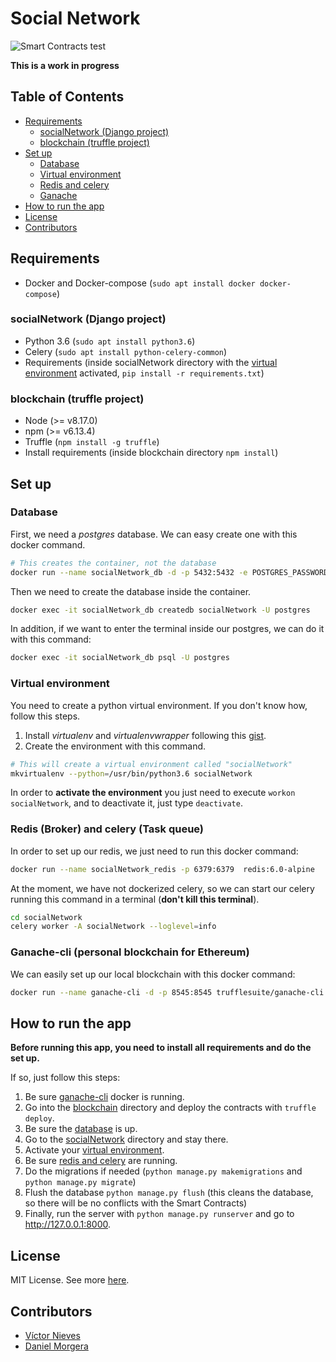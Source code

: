 # Social Network
![Smart Contracts test](https://github.com/VictorNS69/blockchainProject/workflows/Smart%20Contracts%20tests/badge.svg)

**This is a work in progress**

## Table of Contents
- [Requirements](#requirements)
  - [socialNetwork (Django project)](#socialnetwork-django-project)
  - [blockchain (truffle project)](#blockchain-truffle-project)
- [Set up](#set-up)
  - [Database](#database)
  - [Virtual environment](#virtual-environment)
  - [Redis and celery](#redis-broker-and-celery-task-queue)
  - [Ganache](#ganache-cli-personal-blockchain-for-ethereum)
- [How to run the app](#how-to-run-the-app)
- [License](#license)
- [Contributors](#contributors)

## Requirements
- Docker and Docker-compose (`sudo apt install docker docker-compose`)
### socialNetwork (Django project)
- Python 3.6 (`sudo apt install python3.6`)
- Celery (`sudo apt install python-celery-common`)
- Requirements (inside socialNetwork directory with the [virtual environment](#virtual-environment) activated,
`pip install -r requirements.txt`)
### blockchain (truffle project)
- Node (>= v8.17.0)
- npm (>= v6.13.4)
- Truffle (`npm install -g truffle`)
- Install requirements (inside blockchain directory `npm install`)

## Set up
### Database
First, we need a _postgres_ database. We can easy create one with this docker command.
```bash
# This creates the container, not the database
docker run --name socialNetwork_db -d -p 5432:5432 -e POSTGRES_PASSWORD="socialNetwork" postgres:9.6.17-alpine
```
Then we need to create the database inside the container.
```bash
docker exec -it socialNetwork_db createdb socialNetwork -U postgres
```
In addition, if we want to enter the terminal inside our postgres, we can do it with this command:
```bash
docker exec -it socialNetwork_db psql -U postgres
```
### Virtual environment
You need to create a python virtual environment. If you don't know how, follow this steps.
1. Install _virtualenv_ and _virtualenvwrapper_ following this 
[gist](https://gist.github.com/VictorNS69/25f82339708714628177a7e2bd566afc).
2. Create the environment with this command.
```bash
# This will create a virtual environment called "socialNetwork"
mkvirtualenv --python=/usr/bin/python3.6 socialNetwork
```
In order to **activate the environment** you just need to execute `workon socialNetwork`, and to deactivate it, just type
`deactivate`.

### Redis (Broker) and celery (Task queue)
In order to set up our redis, we just need to run this docker command:
```bash
docker run --name socialNetwork_redis -p 6379:6379  redis:6.0-alpine
```
At the moment, we have not dockerized celery, so we can start our celery running this command in a terminal 
(**don't kill this terminal**).
```bash
cd socialNetwork
celery worker -A socialNetwork --loglevel=info
```
### Ganache-cli (personal blockchain for Ethereum)
We can easily set up our local blockchain with this docker command:
```bash
docker run --name ganache-cli -d -p 8545:8545 trufflesuite/ganache-cli:latest
```

## How to run the app
**Before running this app, you need to install all requirements and do the set up.** 

If so, just follow this steps:
1. Be sure [ganache-cli](#ganache-cli-personal-blockchain-for-ethereum) docker is running.
1. Go into the [blockchain](/blockchain) directory and deploy the contracts with `truffle deploy`.
1. Be sure the [database](#database) is up.
1. Go to the [socialNetwork](/socialNetwork) directory and stay there.
1. Activate your [virtual environment](#virtual-environment).
1. Be sure [redis and celery](#redis-broker-and-celery-task-queue) are running.
1. Do the migrations if needed (`python manage.py makemigrations` and `python manage.py migrate`)
1. Flush the database `python manage.py flush` (this cleans the database, so there will be no conflicts with the 
Smart Contracts)
1. Finally, run the server with `python manage.py runserver` and go to http://127.0.0.1:8000.

## License
MIT License. See more [here](/LICENSE).

## Contributors
- [Víctor Nieves](https://github.com/VictorNS69)
- [Daniel Morgera](https://github.com/dmorgera)
